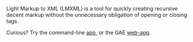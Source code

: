 Light Markup to XML (LMXML) is a tool for quickly creating
recursive decent markup without the unnecessary obligation
of opening or closing tags.

Curious? Try the command-line [app][app], or the GAE [web-app][web-app].

[app]: https://github.com/philcali/lmxml/tree/master/app
[web-app]: http://try-lmxml.appspot.com/
